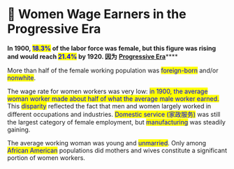 # 👩 Women Wage Earners in the Progressive Era

**In 1900, **<mark style="color:blue;">**18.3%**</mark>** of the labor force was female, but this figure was rising and would reach **<mark style="color:blue;">**21.4%**</mark>** by 1920.  因为** [**Progressive Era**](../other-amendments.md#nineteenth-amendment-passed-in-1920)****

More than half of the female working population was <mark style="color:blue;">foreign-born</mark> and/or <mark style="color:blue;">nonwhite</mark>.&#x20;

The wage rate for women workers was very low: <mark style="color:blue;">in 1900, the average woman worker made about half of what the average male worker earned.</mark> This <mark style="color:blue;">disparity</mark> reflected the fact that men and women largely worked in different occupations and industries. <mark style="color:blue;">Domestic service (家政服务)</mark> was still the largest category of female employment, but <mark style="color:blue;">manufacturing</mark> was steadily gaining.&#x20;

The average working woman was young and <mark style="color:blue;">unmarried</mark>. Only among <mark style="color:blue;">African American</mark> populations did mothers and wives constitute a significant portion of women workers.

